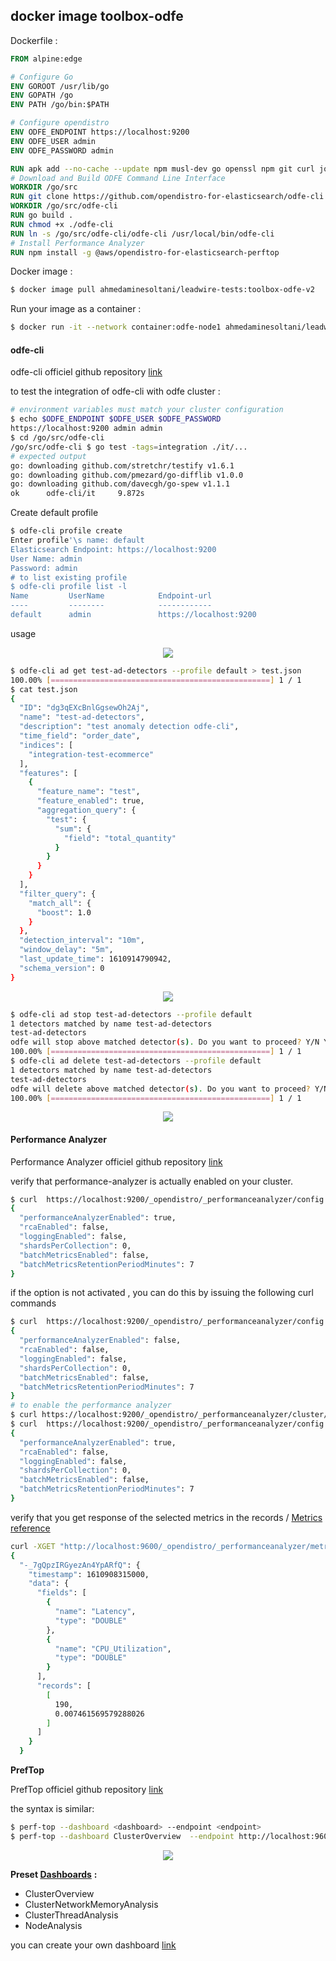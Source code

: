 ## docker image toolbox-odfe

Dockerfile :

```dockerfile
FROM alpine:edge

# Configure Go
ENV GOROOT /usr/lib/go
ENV GOPATH /go
ENV PATH /go/bin:$PATH

# Configure opendistro
ENV ODFE_ENDPOINT https://localhost:9200
ENV ODFE_USER admin
ENV ODFE_PASSWORD admin

RUN apk add --no-cache --update npm musl-dev go openssl npm git curl jq
# Download and Build ODFE Command Line Interface
WORKDIR /go/src
RUN git clone https://github.com/opendistro-for-elasticsearch/odfe-cli
WORKDIR /go/src/odfe-cli
RUN go build .
RUN chmod +x ./odfe-cli
RUN ln -s /go/src/odfe-cli/odfe-cli /usr/local/bin/odfe-cli
# Install Performance Analyzer
RUN npm install -g @aws/opendistro-for-elasticsearch-perftop
```

Docker image :

```bash
$ docker image pull ahmedaminesoltani/leadwire-tests:toolbox-odfe-v2
```

Run your image as a container :

```bash
$ docker run -it --network container:odfe-node1 ahmedaminesoltani/leadwire-tests:toolbox-odfe-v2 /bin/sh
```

#### odfe-cli

odfe-cli officiel github repository [link](https://github.com/opendistro-for-elasticsearch/odfe-cli)

to test the integration of odfe-cli with odfe cluster  :

```bash
# environment variables must match your cluster configuration
$ echo $ODFE_ENDPOINT $ODFE_USER $ODFE_PASSWORD
https://localhost:9200 admin admin
$ cd /go/src/odfe-cli
/go/src/odfe-cli $ go test -tags=integration ./it/...
# expected output
go: downloading github.com/stretchr/testify v1.6.1
go: downloading github.com/pmezard/go-difflib v1.0.0
go: downloading github.com/davecgh/go-spew v1.1.1
ok      odfe-cli/it     9.872s
```

Create default profile

```bash
$ odfe-cli profile create
Enter profile'\s name: default
Elasticsearch Endpoint: https://localhost:9200  
User Name: admin
Password: admin
# to list existing profile
$ odfe-cli profile list -l
Name         UserName            Endpoint-url             
----         --------            ------------              
default      admin               https://localhost:9200  
```

usage

<p align="center"> <img  src="../images/test-ad-detectors.png" /> </p>

```bash
$ odfe-cli ad get test-ad-detectors --profile default > test.json
100.00% [=================================================] 1 / 1
$ cat test.json 
{
  "ID": "dg3qEXcBnlGgsewOh2Aj",
  "name": "test-ad-detectors",
  "description": "test anomaly detection odfe-cli",
  "time_field": "order_date",
  "indices": [
    "integration-test-ecommerce"
  ],
  "features": [
    {
      "feature_name": "test",
      "feature_enabled": true,
      "aggregation_query": {
        "test": {
          "sum": {
            "field": "total_quantity"
          }
        }
      }
    }
  ],
  "filter_query": {
    "match_all": {
      "boost": 1.0
    }
  },
  "detection_interval": "10m",
  "window_delay": "5m",
  "last_update_time": 1610914790942,
  "schema_version": 0
}
```

<p align="center"> <img  src="../images/test-ad-detectors-list.png" /> </p>

```bash
$ odfe-cli ad stop test-ad-detectors --profile default
1 detectors matched by name test-ad-detectors
test-ad-detectors
odfe will stop above matched detector(s). Do you want to proceed? Y/N Y
100.00% [=================================================] 1 / 1
$ odfe-cli ad delete test-ad-detectors --profile default
1 detectors matched by name test-ad-detectors
test-ad-detectors
odfe will delete above matched detector(s). Do you want to proceed? Y/N Y
100.00% [=================================================] 1 / 1
```

<p align="center"> <img  src="../images/test-ad-detectors-deleted.png" /> </p>



#### Performance Analyzer

Performance Analyzer officiel github repository [link](https://github.com/opendistro-for-elasticsearch/performance-analyzer) 

verify that performance-analyzer is actually enabled on your cluster. 

```bash
$ curl  https://localhost:9200/_opendistro/_performanceanalyzer/config -u admin:admin --insecure | jq
{
  "performanceAnalyzerEnabled": true,
  "rcaEnabled": false,
  "loggingEnabled": false,
  "shardsPerCollection": 0,
  "batchMetricsEnabled": false,
  "batchMetricsRetentionPeriodMinutes": 7
}
```

if the option is not activated , you can do this by issuing the following curl commands

```bash
$ curl  https://localhost:9200/_opendistro/_performanceanalyzer/config -u admin:admin --insecure | jq
{
  "performanceAnalyzerEnabled": false,
  "rcaEnabled": false,
  "loggingEnabled": false,
  "shardsPerCollection": 0,
  "batchMetricsEnabled": false,
  "batchMetricsRetentionPeriodMinutes": 7
}
# to enable the performance analyzer
$ curl https://localhost:9200/_opendistro/_performanceanalyzer/cluster/config -H 'Content-Type: application/json' -d '{"enabled": true}' -u admin:admin --insecure
$ curl  https://localhost:9200/_opendistro/_performanceanalyzer/config -u admin:admin --insecure | jq
{
  "performanceAnalyzerEnabled": true,
  "rcaEnabled": false,
  "loggingEnabled": false,
  "shardsPerCollection": 0,
  "batchMetricsEnabled": false,
  "batchMetricsRetentionPeriodMinutes": 7
}
```

verify that you get response of the selected metrics in the records / [Metrics reference](https://opendistro.github.io/for-elasticsearch-docs/docs/pa/reference/)

```bash
curl -XGET "http://localhost:9600/_opendistro/_performanceanalyzer/metrics?metrics=Latency,CPU_Utilization&agg=avg,max&nodes=all" | jq 
{                         
  "-_7gQpzIRGyezAn4YpARfQ": {
    "timestamp": 1610908315000,
    "data": {     
      "fields": [
        {                  
          "name": "Latency",  
          "type": "DOUBLE"
        },
        {
          "name": "CPU_Utilization",
          "type": "DOUBLE"
        }                                        
      ],                                                
      "records": [
        [
          190,
          0.007461569579288026
        ]
      ]
    }
  }
```

**PrefTop**

PrefTop officiel github repository [link](https://github.com/opendistro-for-elasticsearch/perftop)

the syntax is similar:

```bash
$ perf-top --dashboard <dashboard> --endpoint <endpoint>
$ perf-top --dashboard ClusterOverview  --endpoint http://localhost:9600 --logfile perftop.log
```


<p align="center"> <img  src="../images/preftop-dashboard-example.png" /> </p>

**Preset [Dashboards](https://github.com/opendistro-for-elasticsearch/perftop#preset-dashboards)** **:**

- ClusterOverview
- ClusterNetworkMemoryAnalysis
- ClusterThreadAnalysis
- NodeAnalysis

you can create your own dashboard [link](https://opendistro.github.io/for-elasticsearch-docs/docs/pa/dashboards/)

